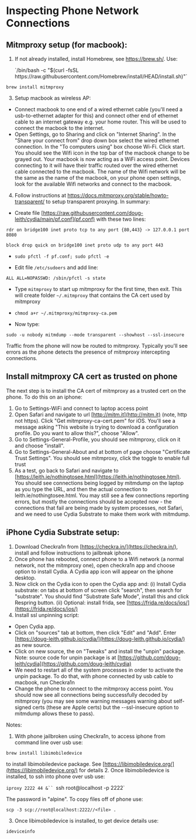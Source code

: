 # Inspecting Phone Network Connections

## Mitmproxy setup (for macbook):
1. If not already installed, install Homebrew, see https://brew.sh/.   Use:
<ul> <li style="list-style-type: none;">
`/bin/bash -c "$(curl -fsSL https://raw.githubusercontent.com/Homebrew/install/HEAD/install.sh)"`
</ul
2. Install mitmproxy, see https://mitmproxy.org/.  Use:

`brew install mitmproxy`

3. Setup macbook as wireless AP:
  * Connect macbook to one end of a wired ethernet cable (you'll need a usb-to-ethernet adapter for this) and connect other end of ethernet cable to an internet gateway e.g. your home router.   This will be used to connect the macbook to the internet.
  * Open Settings, go to Sharing and click on "Internet Sharing".  In the "Share your connect from" drop down box select the wired ethernet connection.  In the "To computers using" box choose Wi-Fi.  Click start.  You should see the Wifi icon in the top bar of the macbook change to be grayed out.  Your macbook is now acting as a WiFi access point.  Devices connecting to it will have their traffic routed over the wired ethernet cable connected to the macbook.  The name of the Wifi network will be the same as the name of the macbook, on your phone open settings, look for the available Wifi networks and connect to the macbook.

4. Follow instructions at https://docs.mitmproxy.org/stable/howto-transparent/ to setup transparent proxying.  In summary:

  * Create file [https://raw.githubusercontent.com/doug-leith/cydia/main/pf.conf](pf.conf) with these two lines:

`rdr on bridge100 inet proto tcp to any port {80,443} -> 127.0.0.1 port 8080`

`block drop quick on bridge100 inet proto udp to any port 443`

  * `sudo pfctl -f pf.conf; sudo pfctl -e`

  * Edit file `/etc/sudoers` and add line:

`ALL ALL=NOPASSWD: /sbin/pfctl -s state`

  * Type `mitmproxy` to start up mitmproxy for the first time, then exit.  This will create folder `~/.mitmproxy` that contains the CA cert used by mitmproxy

  * `chmod a+r ~/.mitmproxy/mitmproxy-ca.pem`

  * Now type:  

`sudo -u nobody mitmdump --mode transparent --showhost --ssl-insecure`

Traffic from the phone will now be routed to mitmproxy.  Typically you'll see errors as the phone detects the presence of mitmproxy intercepting connections.

## Install mitmproxy CA cert as trusted on phone
The next step is to install the CA cert of mitmproxy as a trusted cert on the phone.  To do this on an iphone:
1. Go to Settings-WiFi and connect to laptop access point
2. Open Safari and navigate to url [http://mitm.it](http://mitm.it) (note, http not https).  Click "Get mitmproxy-ca-cert.pem" for iOS.  You'll see a message asking "This website is trying to download a configuration profile.  Do you want to allow this?", choose "Allow".
3. Go to Settings-General-Profile, you should see mitmproxy, click on it and choose "install".
4. Go to Settings-General-About and at bottom of page choose "Certificate Trust Settings".  You should see mitmproxy, click the toggle to enable full trust
5. As a test, go back to Safari and navigate to [https://leith.ie/nothingtosee.html](https://leith.ie/nothingtosee.html).  You should see connections being logged by mitmdump on the laptop as you type the URL, and then the actual connection to leith.ie/nothingtosee.html.  You may still see a few connections reporting errors, but mostly the connections should be accepted now - the connections that fail are being made by system processes, not Safari, and we need to use Cydia Substrate to make them work with mitmdump.

## iPhone Cydia Substrate setup:
1. Download Checkra1n from [https://checkra.in/](https://checkra.in/), install and follow instructions to jailbreak iphone.
2. Once phone has rebooted, connect phone to a Wifi network (a normal network, not the mitmproxy one), open checkra1n app and choose option to install Cydia.  A Cydia app icon will appear on the iphone desktop.
3. Now click on the Cydia icon to open the Cydia app and:
(i) Install Cydia substrate: on tabs at bottom of screen click "search", then search for "substrate".  You should find "Substrate Safe Mode", install this and click Respring button.
(ii) Optional: install frida, see [https://frida.re/docs/ios/](https://frida.re/docs/ios/)
4. Install ssl unpinning script:
  * Open Cydia app.
  * Click on "sources" tab at bottom, then click "Edit" and "Add".  Enter [https://doug-leith.github.io/cydia/](https://doug-leith.github.io/cydia/) as new source.
  * Click on new source, the on "Tweaks" and install the "unpin" package.  Note: source code for unpin package is at [https://github.com/doug-leith/cydia](https://github.com/doug-leith/cydia)
  * We need to restart all of the system processes in order to activate the unpin package.  To do that, with phone connected by usb cable to macbook, run Checkra1n   
  * Change the phone to connect to the mitmproxy access point.  You should now see all connections being successfully decoded by mitmproxy (you may see some warning messages warning about self-signed certs (these are Apple certs) but the --ssl-insecure option to mitmdump allows these to pass).

Notes:
1. With phone jailbroken using Checkra1n, to access iphone from command line over usb use:

`brew install libimobiledevice`

to install libimobiledevice package.  See [https://libimobiledevice.org/](https://libimobiledevice.org/) for details
2. Once libimobiledevice is installed, to ssh into phone over usb use:

`iproxy 2222 44 &``
`ssh root@localhost -p 2222`

The password in "alpine".  To copy files off of phone use:

`scp -3 scp://root@localhost:2222//<file> .`

3. Once libimobiledevice is installed, to get device details use:

`ideviceinfo`
